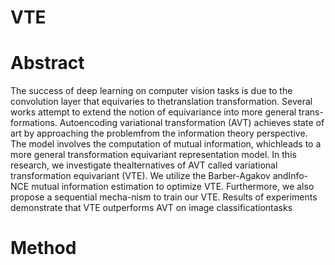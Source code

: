 # VTE

# Abstract
The success of deep learning on computer vision tasks is due to the convolution layer that equivaries to thetranslation transformation. Several works attempt to extend the notion of equivariance into more general trans-formations. Autoencoding variational transformation (AVT) achieves state of art by approaching the problemfrom the information theory perspective.  The model involves the computation of mutual information, whichleads to a more general transformation equivariant representation model.  In this research, we investigate thealternatives of AVT called variational transformation equivariant (VTE). We utilize the Barber-Agakov andInfo-NCE mutual information estimation to optimize VTE. Furthermore, we also propose a sequential mecha-nism to train our VTE. Results of experiments demonstrate that VTE outperforms AVT on image classificationtasks

# Method
